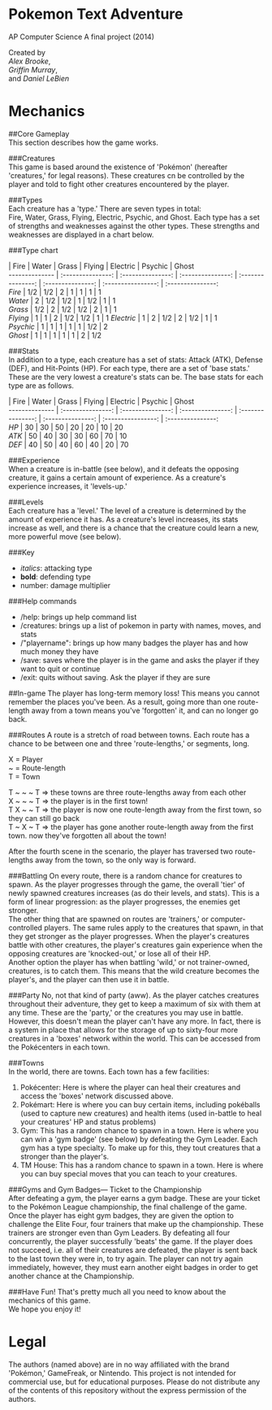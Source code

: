 Pokemon Text Adventure
======================

AP Computer Science A final project (2014)  
  
Created by  
_Alex Brooke_,  
_Griffin Murray_,  
and _Daniel LeBien_  

Mechanics
=========

##Core Gameplay  
This section describes how the game works.
  
###Creatures  
This game is based around the existence of 'Pokémon' (hereafter 'creatures,' for legal reasons). These creatures cn be controlled by the player and told to fight other creatures encountered by the player.  
  
###Types  
Each creature has a 'type.' There are seven types in total:  
Fire, Water, Grass, Flying, Electric, Psychic, and Ghost. Each type has a set of strengths and weaknesses against the other types. These strengths and weaknesses are displayed in a chart below.  
  
###Type chart    
  
 | Fire | Water | Grass | Flying | Electric | Psychic | Ghost  
 -------------- | :---------------: | :---------------: | :---------------: | :---------------: | :---------------: | :----------------: | :---------------:  
 _Fire_ | 1/2 | 1/2 | 2 | 1 | 1 | 1 | 1  
 _Water_ | 2 | 1/2 | 1/2 | 1 | 1/2 | 1 | 1  
 _Grass_ | 1/2 | 2 | 1/2 | 1/2 | 2 | 1 | 1  
 _Flying_ | 1 | 1 | 2 | 1/2 | 1/2 | 1 | 1 
 _Electric_ | 1 | 2 | 1/2 | 2 | 1/2 | 1 | 1  
 _Psychic_ | 1 | 1 | 1 | 1 | 1 | 1/2 | 2  
 _Ghost_ | 1 | 1 | 1 | 1 | 1 | 2 | 1/2
  
###Stats  
In addition to a type, each creature has a set of stats: Attack (ATK), Defense (DEF), and Hit-Points (HP). For each type, there are a set of 'base stats.' These are the very lowest a creature's stats can be. The base stats for each type are as follows.  
  
  | Fire | Water | Grass | Flying | Electric | Psychic | Ghost  
  -------------- | :---------------: | :---------------: | :---------------: | :---------------: | :---------------: | :----------------: | :---------------:  
  _HP_ | 30 | 30 | 50 | 20 | 20 | 10 | 20  
  _ATK_ | 50 | 40 | 30 | 30 | 60 | 70 | 10  
  _DEF_ | 40 | 50 | 40 | 60 | 40 | 20 | 70  
  
###Experience  
When a creature is in-battle (see below), and it defeats the opposing creature, it gains a certain amount of experience. As a creature's experience increases, it 'levels-up.'  
  
###Levels  
Each creature has a 'level.' The level of a creature is determined by the amount of experience it has. As a creature's level increases, its stats increase as well, and there is a chance that the creature could learn a new, more powerful move (see below).  
  

###Key
- _italics_: attacking type
- __bold__: defending type
- number: damage multiplier 

###Help commands
- /help: brings up help command list
- /creatures: brings up a list of pokemon in party with names, moves, and stats
- /"playername": brings up how many badges the player has and how much money they have
- /save: saves where the player is in the game and asks the player if they want to quit or continue
- /exit: quits without saving. Ask the player if they are sure


##In-game
The player has long-term memory loss! This means you cannot remember the places you've been. As a result, going more than one route-length away from a town means you've 'forgotten' it, and can no longer go back.  
  
###Routes
A route is a stretch of road between towns. Each route has a chance to be between one and three 'route-lengths,' or segments, long.  
  
X = Player  
~ = Route-length  
T = Town  
  
T ~ ~ ~ T => these towns are three route-lengths away from each other  
X ~ ~ ~ T => the player is in the first town!  
T X ~ ~ T => the player is now one route-length away from the first town, so they can still go back  
T ~ X ~ T => the player has gone another route-length away from the first town. now they've forgotten all about the town!  
  
After the fourth scene in the scenario, the player has traversed two route-lengths away from the town, so the only way is forward.  
  
###Battling
On every route, there is a random chance for creatures to spawn. As the player progresses through the game, the overall 'tier' of newly spawned creatures increases (as do their levels, and stats). This is a form of linear progression: as the player progresses, the enemies get stronger.  
The other thing that are spawned on routes are 'trainers,' or computer-controlled players. The same rules apply to the creatures that spawn, in that they get stronger as the player progresses. 
When the player's creatures battle with other creatures, the player's creatures gain experience when the opposing creatures are 'knocked-out,' or lose all of their HP.   
Another option the player has when battling 'wild,' or not trainer-owned, creatures, is to catch them. This means that the wild creature becomes the player's, and the player can then use it in battle.  
  
###Party
No, not that kind of party (aww). As the player catches creatures throughout their adventure, they get to keep a maximum of six with them at any time. These are the 'party,' or the creatures you may use in battle. However, this doesn't mean the player can't have any more. In fact, there is a system in place that allows for the storage of up to sixty-four more creatures in a 'boxes' network within the world. This can be accessed from the Pokécenters in each town.
  
###Towns  
In the world, there are towns. Each town has a few facilities:
1. Pokécenter: Here is where the player can heal their creatures and access the 'boxes' network discussed above.
2. Pokémart: Here is where you can buy certain items, including pokéballs (used to capture new creatures) and health items (used in-battle to heal your creatures' HP and status problems)
3. Gym: This has a random chance to spawn in a town. Here is where you can win a 'gym badge' (see below) by defeating the Gym Leader. Each gym has a type specialty. To make up for this, they tout creatures that a stronger than the player's.
4. TM House: This has a random chance to spawn in a town. Here is where you can buy special moves that you can teach to your creatures.  

  
###Gyms and Gym Badges— Ticket to the Championship  
After defeating a gym, the player earns a gym badge. These are your ticket to the Pokémon League championship, the final challenge of the game. Once the player has eight gym badges, they are given the option to challenge the Elite Four, four trainers that make up the championship. These trainers are stronger even than Gym Leaders. By defeating all four concurrently, the player successfully 'beats' the game. If the player does not succeed, i.e. all of their creatures are defeated, the player is sent back to the last town they were in, to try again. The player can not try again immediately, however, they must earn another eight badges in order to get another chance at the Championship.  
  
###Have Fun!
That's pretty much all you need to know about the mechanics of this game.  
We hope you enjoy it!  

Legal
=====
The authors (named above) are in no way affiliated with the brand 'Pokémon,' GameFreak, or Nintendo. This project is not intended for commercial use, but for educational purposes. Please do not distribute any of the contents of this repository without the express permission of the authors. 

